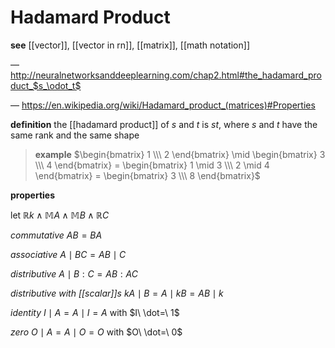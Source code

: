 # Hadamard Product

**see** [[vector]], [[vector in rn]], [[matrix]], [[math notation]]

&mdash; <http://neuralnetworksanddeeplearning.com/chap2.html#the_hadamard_product_$s_\odot_t$>

&mdash; <https://en.wikipedia.org/wiki/Hadamard_product_(matrices)#Properties>

**definition** the [[hadamard product]] of $s$ and $t$ is $st$, where $s$ and $t$ have the same rank and the same shape

> **example** $\begin{bmatrix} 1 \\\ 2 \end{bmatrix} \mid \begin{bmatrix} 3 \\\ 4 \end{bmatrix} = \begin{bmatrix} 1 \mid 3 \\\ 2 \mid 4 \end{bmatrix} = \begin{bmatrix} 3 \\\ 8 \end{bmatrix}$

**properties**

let $\mathbb R k \land \mathbb M A \land \mathbb M B \land \mathbb R C$

_commutative_ $AB = BA$

_associative_ $A \mid BC = AB \mid C$

_distributive_ $A \mid B : C = AB : AC$

_distributive with [[scalar]]s_ $kA \mid B = A \mid kB = AB \mid k$

_identity_ $I \mid A = A \mid I = A$ with $I\ \dot=\ 1$

_zero_ $O \mid A = A \mid O = O$ with $O\ \dot=\ 0$
